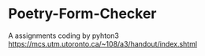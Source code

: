 # Poetry-Form-Checker
A assignments coding by pyhton3   https://mcs.utm.utoronto.ca/~108/a3/handout/index.shtml 

